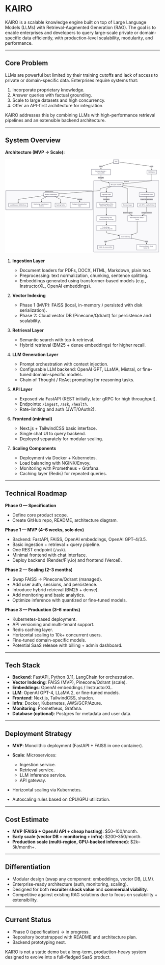 
# KAIRO

KAIRO is a scalable knowledge engine built on top of Large Language Models (LLMs) with Retrieval-Augmented Generation (RAG). The goal is to enable enterprises and developers to query large-scale private or domain-specific data efficiently, with production-level scalability, modularity, and performance.

---

## Core Problem

LLMs are powerful but limited by their training cutoffs and lack of access to private or domain-specific data. Enterprises require systems that:

1. Incorporate proprietary knowledge.
2. Answer queries with factual grounding.
3. Scale to large datasets and high concurrency.
4. Offer an API-first architecture for integration.

KAIRO addresses this by combining LLMs with high-performance retrieval pipelines and an extensible backend architecture.

---

## System Overview

**Architecture (MVP → Scale):**

![KAIRO Architecture](Architecture.png)

1. **Ingestion Layer**

   * Document loaders for PDFs, DOCX, HTML, Markdown, plain text.
   * Preprocessing: text normalization, chunking, sentence splitting.
   * Embeddings generated using transformer-based models (e.g., InstructorXL, OpenAI embeddings).

2. **Vector Indexing**

   * Phase 1 (MVP): FAISS (local, in-memory / persisted with disk serialization).
   * Phase 2: Cloud vector DB (Pinecone/Qdrant) for persistence and scalability.

3. **Retrieval Layer**

   * Semantic search with top-k retrieval.
   * Hybrid retrieval (BM25 + dense embeddings) for higher recall.

4. **LLM Generation Layer**

   * Prompt orchestration with context injection.
   * Configurable LLM backend: OpenAI GPT, LLaMA, Mistral, or fine-tuned domain-specific models.
   * Chain of Thought / ReAct prompting for reasoning tasks.

5. **API Layer**

   * Exposed via FastAPI (REST initially, later gRPC for high throughput).
   * Endpoints: `/ingest`, `/ask`, `/health`.
   * Rate-limiting and auth (JWT/OAuth2).

6. **Frontend (minimal)**

   * Next.js + TailwindCSS basic interface.
   * Single chat UI to query backend.
   * Deployed separately for modular scaling.

7. **Scaling Components**

   * Deployment via Docker + Kubernetes.
   * Load balancing with NGINX/Envoy.
   * Monitoring with Prometheus + Grafana.
   * Caching layer (Redis) for repeated queries.

---

## Technical Roadmap

**Phase 0 — Specification**

* Define core product scope.
* Create GitHub repo, README, architecture diagram.

**Phase 1 — MVP (4–6 weeks, solo dev)**

* Backend: FastAPI, FAISS, OpenAI embeddings, OpenAI GPT-4/3.5.
* Basic ingestion + retrieval + query pipeline.
* One REST endpoint (`/ask`).
* Minimal frontend with chat interface.
* Deploy backend (Render/Fly.io) and frontend (Vercel).

**Phase 2 — Scaling (2–3 months)**

* Swap FAISS → Pinecone/Qdrant (managed).
* Add user auth, sessions, and persistence.
* Introduce hybrid retrieval (BM25 + dense).
* Add monitoring and basic analytics.
* Optimize inference with quantized or fine-tuned models.

**Phase 3 — Production (3–6 months)**

* Kubernetes-based deployment.
* API versioning and multi-tenant support.
* Redis caching layer.
* Horizontal scaling to 10k+ concurrent users.
* Fine-tuned domain-specific models.
* Potential SaaS release with billing + admin dashboard.

---

## Tech Stack

* **Backend**: FastAPI, Python 3.11, LangChain for orchestration.
* **Vector Indexing**: FAISS (MVP), Pinecone/Qdrant (scale).
* **Embeddings**: OpenAI embeddings / InstructorXL.
* **LLM**: OpenAI GPT-4, LLaMA 2, or fine-tuned models.
* **Frontend**: Next.js, TailwindCSS, shadcn.
* **Infra**: Docker, Kubernetes, AWS/GCP/Azure.
* **Monitoring**: Prometheus, Grafana.
* **Database (optional)**: Postgres for metadata and user data.

---

## Deployment Strategy

* **MVP**: Monolithic deployment (FastAPI + FAISS in one container).
* **Scale**: Microservices:

  * Ingestion service.
  * Retrieval service.
  * LLM inference service.
  * API gateway.
* Horizontal scaling via Kubernetes.
* Autoscaling rules based on CPU/GPU utilization.

---

## Cost Estimate

* **MVP (FAISS + OpenAI API + cheap hosting)**: \$50–100/month.
* **Early scale (vector DB + monitoring + infra)**: \$200–350/month.
* **Production scale (multi-region, GPU-backed inference)**: \$2k–5k/month+.

---

## Differentiation

* Modular design (swap any component: embeddings, vector DB, LLM).
* Enterprise-ready architecture (auth, monitoring, scaling).
* Designed for both **recruiter shock value** and **commercial viability**.
* Competitive against existing RAG solutions due to focus on scalability + extensibility.

---

## Current Status

* Phase 0 (specification) → in progress.
* Repository bootstrapped with README and architecture plan.
* Backend prototyping next.

KAIRO is not a static demo but a long-term, production-heavy system designed to evolve into a full-fledged SaaS product.
